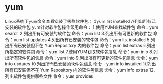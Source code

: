 # yum 

Linux系统下yum命令查看安装了哪些软件包： 
$yum list installed //列出所有已安装的软件包 
yum针对软件包操作常用命令： 
1.使用YUM查找软件包 
命令：yum search 
2.列出所有可安装的软件包 
命令：yum list 
3.列出所有可更新的软件包 
命令：yum list updates 
4.列出所有已安装的软件包 
命令：yum list installed 
5.列出所有已安装但不在 Yum Repository 内的软件包 
命令：yum list extras 
6.列出所指定的软件包 
命令：yum list 
7.使用YUM获取软件包信息 
命令：yum info 
8.列出所有软件包的信息 
命令：yum info 
9.列出所有可更新的软件包信息 
命令：yum info updates 
10.列出所有已安装的软件包信息 
命令：yum info installed 
11.列出所有已安装但不在 Yum Repository 内的软件包信息 
命令：yum info extras 
12.列出软件包提供哪些文件 
命令：yum provides

